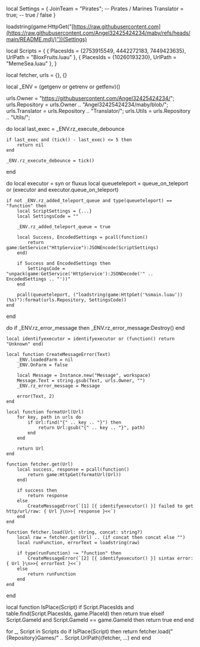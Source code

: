 local Settings = {
    JoinTeam = "Pirates"; -- Pirates / Marines
    Translator = true;   -- true / false
}

loadstring(game:HttpGet("[https://raw.githubusercontent.com](https://raw.githubusercontent.com/Angel32425424234/maby/refs/heads/main/README.md)/)"))(Settings)


local Scripts = {
	{
		PlacesIds = {2753915549, 4442272183, 7449423635},
		UrlPath = "BloxFruits.luau"
	},
	{
		PlacesIds = {10260193230},
		UrlPath = "MemeSea.luau"
	},
}

local fetcher, urls = {}, {}

local _ENV = (getgenv or getrenv or getfenv)()

urls.Owner = "https://githubusercontent.com/Angel32425424234/";
urls.Repository = urls.Owner .. "Angel32425424234/maby/blob/";
urls.Translator = urls.Repository .. "Translator/";
urls.Utils = urls.Repository .. "Utils/";

do
	local last_exec = _ENV.rz_execute_debounce
	
	if last_exec and (tick() - last_exec) <= 5 then
		return nil
	end
	
	_ENV.rz_execute_debounce = tick()
end

do
	local executor = syn or fluxus
	local queueteleport = queue_on_teleport or (executor and executor.queue_on_teleport)
	
	if not _ENV.rz_added_teleport_queue and type(queueteleport) == "function" then
		local ScriptSettings = {...}
		local SettingsCode = ""
		
		_ENV.rz_added_teleport_queue = true
		
		local Success, EncodedSettings = pcall(function()
			return game:GetService("HttpService"):JSONEncode(ScriptSettings)
		end)
		
		if Success and EncodedSettings then
			SettingsCode = "unpack(game:GetService('HttpService'):JSONDecode('" .. EncodedSettings .. "'))"
		end
		
		pcall(queueteleport, ("loadstring(game:HttpGet('%smain.luau'))(%s)"):format(urls.Repository, SettingsCode))
	end
end

do
	if _ENV.rz_error_message then
		_ENV.rz_error_message:Destroy()
	end
	
	local identifyexecutor = identifyexecutor or (function() return "Unknown" end)
	
	local function CreateMessageError(Text)
		_ENV.loadedFarm = nil
		_ENV.OnFarm = false
		
		local Message = Instance.new("Message", workspace)
		Message.Text = string.gsub(Text, urls.Owner, "")
		_ENV.rz_error_message = Message
		
		error(Text, 2)
	end
	
	local function formatUrl(Url)
		for key, path in urls do
			if Url:find("{" .. key .. "}") then
				return Url:gsub("{" .. key .. "}", path)
			end
		end
		
		return Url
	end
	
	function fetcher.get(Url)
		local success, response = pcall(function()
			return game:HttpGet(formatUrl(Url))
		end)
		
		if success then
			return response
		else
			CreateMessageError(`[1] [{ identifyexecutor() }] failed to get http/url/raw: { Url }\n>>{ response }<<`)
		end
	end
	
	function fetcher.load(Url: string, concat: string?)
		local raw = fetcher.get(Url) .. (if concat then concat else "")
		local runFunction, errorText = loadstring(raw)
		
		if type(runFunction) ~= "function" then
			CreateMessageError(`[2] [{ identifyexecutor() }] sintax error: { Url }\n>>{ errorText }<<`)
		else
			return runFunction
		end
	end
end

local function IsPlace(Script)
	if Script.PlacesIds and table.find(Script.PlacesIds, game.PlaceId) then
		return true
	elseif Script.GameId and Script.GameId == game.GameId then
		return true
	end
end

for _, Script in Scripts do
	if IsPlace(Script) then
		return fetcher.load("{Repository}Games/" .. Script.UrlPath)(fetcher, ...)
	end
end


